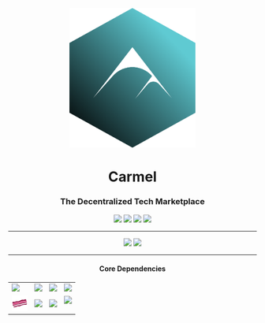 <p align="center"> <img src="https://raw.githubusercontent.com/fluidtrends/carmel/master/logo.png" width="256px"> 
<h1 align="center"> Carmel </h1>
<h3 align="center"> The Decentralized Tech Marketplace </h3>
</p>

<p align="center"> 
<a href="https://docs.google.com/spreadsheets/d/e/2PACX-1vTtLsIGbhpMYQ44M_1EjYoJNlRKREgx0Uu6f79K4zS-RIUlzf7gAccnAlgemvW7x6XxPzIZiGbqYf3f/pubhtml">
<img src="https://img.shields.io/badge/dynamic/json?color=green&label=release&query=name&url=https%3A%2F%2Fraw.githubusercontent.com%2Ffluidtrends%2Fcarmel%2Fmaster%2Ffluid%2Freleases%2Fnext%2Fstatus.json"/></a>
<a href="https://github.com/fluidtrends/carmel/actions?query=workflow%3Abuild"><img src="https://github.com/fluidtrends/carmel/workflows/build/badge.svg" /></a>
<a href="https://codeclimate.com/github/fluidtrends/carmel/maintainability"><img src="https://api.codeclimate.com/v1/badges/c289d31bf409b4eecb1f/maintainability" /></a>
<a href="https://codeclimate.com/github/fluidtrends/carmel/test_coverage"><img src="https://api.codeclimate.com/v1/badges/c289d31bf409b4eecb1f/test_coverage" /></a>
</p>

<hr/>

<p align="center"> 
<a href="https://www.npmjs.com/package/@carmel/cli"><img src="https://img.shields.io/npm/v/@carmel/cli?label=%40carmel%2Fcli"/></a>
<a href="https://www.npmjs.com/package/@carmel/sdk"><img src="https://img.shields.io/npm/v/@carmel/sdk?label=%40carmel%2Fsdk"/></a>
</p>

<hr/>
<h4 align="center"> Core Dependencies </h4>
<p align="center"> 

|  |  |  |  |
| --- | --- | --- | --- |
| <img src="https://raw.githubusercontent.com/fluidtrends/savor/master/logo.png" width="32px"> | <a href="https://www.npmjs.com/package/savor"><img src="https://img.shields.io/npm/v/awsome?label=savor"/></a> | <a href="https://codeclimate.com/github/fluidtrends/savor/maintainability"><img src="https://api.codeclimate.com/v1/badges/57832a98fa77c6512a4c/maintainability" /></a> | <a href="https://codeclimate.com/github/fluidtrends/savor/test_coverage"><img src="https://api.codeclimate.com/v1/badges/57832a98fa77c6512a4c/test_coverage" /></a> |
| <img src="https://raw.githubusercontent.com/fluidtrends/slana/master/logo.png" width="32px">  | <a href="https://www.npmjs.com/package/slana"><img src="https://img.shields.io/npm/v/awsome?label=slana"/></a> | <a href="https://codeclimate.com/github/fluidtrends/slana/maintainability"><img src="https://api.codeclimate.com/v1/badges/e31eba1090ad1c55c88c/maintainability" /></a> | <a href="https://codeclimate.com/github/fluidtrends/slana/test_coverage"><img src="https://api.codeclimate.com/v1/badges/e31eba1090ad1c55c88c/test_coverage" /></a></p> |